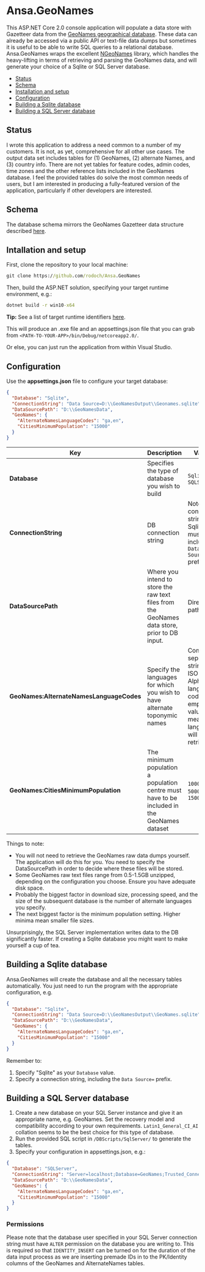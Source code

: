 # Ansa.GeoNames

This ASP.NET Core 2.0 console application will populate a data store with Gazetteer data from the [GeoNames geographical database](http://www.geonames.org/). These data can already be accessed via a public API or text-file data dumps but sometimes it is useful to be able to write SQL queries to a relational database. Ansa.GeoNames wraps the excellent [NGeoNames](https://github.com/RobThree/NGeoNames) library, which handles the heavy-lifting in terms of retrieving and parsing the GeoNames data, and will generate your choice of a Sqlite or SQL Server database.

- [Status](#status)
- [Schema](#schema)
- [Installation and setup](#installation-and-setup)
- [Configuration](#configuration)
- [Building a Sqlite database](#building-a-sqlite-database)
- [Building a SQL Server database](#building-a-sql-server-database)

## Status

I wrote this application to address a need common to a number of my customers. It is not, as yet, comprehensive for all other use cases. The output data set includes tables for (1) GeoNames, (2) alternate Names, and (3) country info. There are not yet tables for feature codes, admin codes, time zones and the other reference lists included in the GeoNames database. I feel the provided tables do solve the most common needs of users, but I am interested in producing a fully-featured version of the application, particularly if other developers are interested.

## Schema

The database schema mirrors the GeoNames Gazetteer data structure described [here](http://download.geonames.org/export/dump/).

## Intallation and setup

First, clone the repository to your local machine:

```cmd
git clone https://github.com/rodoch/Ansa.GeoNames
```

Then, build the ASP.NET solution, specifying your target runtime environment, e.g.:

```cmd
dotnet build -r win10-x64
```

**Tip:** See a list of target runtime identifiers [here](https://docs.microsoft.com/en-us/dotnet/core/rid-catalog?irgwc=1&OCID=AID681541_aff_7593_1243925&tduid=(ir_6d4f9ce9N213458eb7517c20a2b9db916)(7593)(1243925)(je6NUbpObpQ-wDYfcuMFmHDb6Ja3HC_Ryw)()&irclickid=6d4f9ce9N213458eb7517c20a2b9db916#using-rids?ranMID=24542&ranEAID=je6NUbpObpQ&ranSiteID=je6NUbpObpQ-wDYfcuMFmHDb6Ja3HC_Ryw&epi=je6NUbpObpQ-wDYfcuMFmHDb6Ja3HC_Ryw).

This will produce an .exe file and an appsettings.json file that you can grab from `<PATH-TO-YOUR-APP>/bin/Debug/netcoreapp2.0/`.

Or else, you can just run the application from within Visual Studio.

## Configuration

Use the **appsettings.json** file to configure your target database:

```json
{
  "Database": "Sqlite",
  "ConnectionString": "Data Source=D:\\GeoNamesOutput\\Geonames.sqlite",
  "DataSourcePath": "D:\\GeoNamesData",
  "GeoNames": {
    "AlternateNamesLanguageCodes": "ga,en",
    "CitiesMinimumPopulation": "15000"
  }
}
```

| Key | Description | Values |
| --- | --- | --- |
| **Database** | Specifies the type of database you wish to build | `Sqlite` OR `SQLServer` |
| **ConnectionString** | DB connection string | Note that a connection string for a Sqlite DB must include the `Data Source=` prefix |
| **DataSourcePath** | Where you intend to store the raw text files from the GeoNames data store, prior to DB input. | Directory path |
| **GeoNames:AlternateNamesLanguageCodes** | Specify the languages for which you wish to have alternate toponymic names | Comma-separated string of ISO Alpha-2 language codes. An empty value means all languages will be retrieved. |
| **GeoNames:CitiesMinimumPopulation** | The minimum population a population centre must have to be included in the GeoNames dataset | `1000` OR `5000` OR `15000` |

Things to note:

- You will not need to retrieve the GeoNames raw data dumps yourself. The application will do this for you. You need to specify the DataSourcePath in order to decide where these files will be stored.
- Some GeoNames raw text files range from 0.5-1.5GB unzipped, depending on the configuration you choose. Ensure you have adequate disk space.
- Probably the biggest factor in download size, processing speed, and the size of the subsequent database is the number of alternate languages you specify.
- The next biggest factor is the minimum population setting. Higher minima mean smaller file sizes.

Unsurprisingly, the SQL Server implementation writes data to the DB significantly faster. If creating a Sqlite database you might want to make yourself a cup of tea.

## Building a Sqlite database

Ansa.GeoNames will create the database and all the necessary tables automatically. You just need to run the program with the appropriate configuration, e.g.

```json
{
  "Database": "Sqlite",
  "ConnectionString": "Data Source=D:\\GeoNamesOutput\\GeoNames.sqlite",
  "DataSourcePath": "D:\\GeoNamesData",
  "GeoNames": {
    "AlternateNamesLanguageCodes": "ga,en",
    "CitiesMinimumPopulation": "15000"
  }
}
```

Remember to:

1. Specify "Sqlite" as your `Database` value.
2. Specify a connection string, including the `Data Source=` prefix.

## Building a SQL Server database

1. Create a new database on your SQL Server instance and give it an appropriate name, e.g. GeoNames. Set the recovery model and compatibility according to your own requirements. `Latin1_General_CI_AI` collation seems to be the best choice for this type of database.
2. Run the provided SQL script in `/DBScripts/SqlServer/` to generate the tables.
3. Specify your configuration in appsettings.json, e.g.:

```json
{
  "Database": "SQLServer",
  "ConnectionString": "Server=localhost;Database=GeoNames;Trusted_Connection=True;",
  "DataSourcePath": "D:\\GeoNamesData",
  "GeoNames": {
    "AlternateNamesLanguageCodes": "ga,en",
    "CitiesMinimumPopulation": "15000"
  }
}
```

### Permissions

Please note that the database user specified in your SQL Server connection string must have `ALTER` permission on the database you are writing to. This is required so that `IDENTITY_INSERT` can be turned on for the duration of the data input process as we are inserting premade IDs in to the PK/Identity columns of the GeoNames and AlternateNames tables.